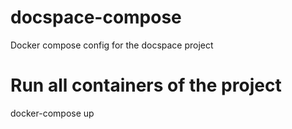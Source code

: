 # docspace-compose
Docker compose config for the docspace project

# Run all containers of the project
docker-compose up
